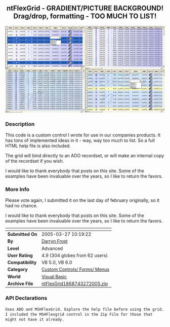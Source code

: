 ﻿<div align="center">

## ntFlexGrid \- GRADIENT/PICTURE BACKGROUND\! Drag/drop, formatting \- TOO MUCH TO LIST\!

<img src="PIC20053241747493567.jpg">
</div>

### Description

This code is a custom control I wrote for use in our companies products. It has tons of implemented ideas in it - way, way too much to list. So a full HTML help file is also included.

The grid will bind directly to an ADO recordset, or will make an internal copy of the recordset if you wish.

I would like to thank everybody that posts on this site. Some of the examples have been invaluable over the years, so I like to return the favors.
 
### More Info
 
Please vote again, I submitted it on the last day of february originally, so it had no chance.

I would like to thank everybody that posts on this site. Some of the examples have been invaluable over the years, so I like to return the favors.


<span>             |<span>
---                |---
**Submitted On**   |2005-03-27 10:19:22
**By**             |[Darryn Frost](https://github.com/Planet-Source-Code/PSCIndex/blob/master/ByAuthor/darryn-frost.md)
**Level**          |Advanced
**User Rating**    |4.9 (304 globes from 62 users)
**Compatibility**  |VB 5\.0, VB 6\.0
**Category**       |[Custom Controls/ Forms/  Menus](https://github.com/Planet-Source-Code/PSCIndex/blob/master/ByCategory/custom-controls-forms-menus__1-4.md)
**World**          |[Visual Basic](https://github.com/Planet-Source-Code/PSCIndex/blob/master/ByWorld/visual-basic.md)
**Archive File**   |[ntFlexGrid1868743272005\.zip](https://github.com/Planet-Source-Code/darryn-frost-ntflexgrid-gradient-picture-background-drag-drop-formatting-too-much-to-list__1-59229/archive/master.zip)

### API Declarations

```
Uses ADO and MSHFlexGrid. Explore the help file before using the grid.
I included the MSHFlexgrid control in the Zip File for those that might not have it already.
```





